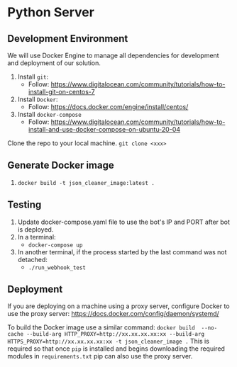 # Python Server

## Development Environment

We will use Docker Engine to manage all dependencies for development and deployment of our solution.

1. Install `git`:
    - Follow: https://www.digitalocean.com/community/tutorials/how-to-install-git-on-centos-7
3. Install `Docker`:
    - Follow: https://docs.docker.com/engine/install/centos/
4. Install `docker-compose`
    - Follow: https://www.digitalocean.com/community/tutorials/how-to-install-and-use-docker-compose-on-ubuntu-20-04

Clone the repo to your local machine.
`git clone <xxx>`

## Generate Docker image
1. `docker build -t json_cleaner_image:latest .`

## Testing

1. Update docker-compose.yaml file to use the bot's IP and PORT after bot is deployed.
2. In a terminal:
    - `docker-compose up`
3. In another terminal, if the process started by the last command was not detached:
    - `./run_webhook_test`

## Deployment

If you are deploying on a machine using a proxy server, configure Docker to use the proxy server:
https://docs.docker.com/config/daemon/systemd/

To build the Docker image use a similar command:
`docker build  --no-cache --build-arg HTTP_PROXY=http://xx.xx.xx.xx:xx --build-arg HTTPS_PROXY=http://xx.xx.xx.xx:xx -t json_cleaner_image .`
This is required so that once `pip` is installed and begins downloading the required modules in `requirements.txt` pip can also use the proxy server.
